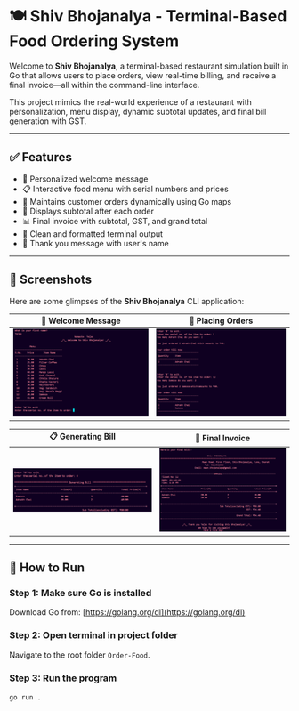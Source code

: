 # 🍽️ Shiv Bhojanalya - Terminal-Based Food Ordering System

Welcome to **Shiv Bhojanalya**, a terminal-based restaurant simulation built in Go that allows users to place orders, view real-time billing, and receive a final invoice—all within the command-line interface.

This project mimics the real-world experience of a restaurant with personalization, menu display, dynamic subtotal updates, and final bill generation with GST.

---

## ✅ Features

- 🙏 Personalized welcome message
- 📋 Interactive food menu with serial numbers and prices
- 🧠 Maintains customer orders dynamically using Go maps
- 🧾 Displays subtotal after each order
- 📊 Final invoice with subtotal, GST, and grand total
- 🧵 Clean and formatted terminal output
- 🎉 Thank you message with user's name

---
## 📸 Screenshots

Here are some glimpses of the **Shiv Bhojanalya** CLI application:

| 🙏 Welcome Message | 🛒 Placing Orders |
| :---: | :---: |
| ![Welcome](./Screenshots/WelcomePage.png) | ![Placing Orders](./Screenshots/PlacingOrder.png) |

| 📋 Generating Bill | 🧾 Final Invoice |
| :---: | :---: |
| ![Bill Summary](./Screenshots/GettinBill.png) | ![Final Invoice](./Screenshots/FinalBill.png) |

---


## 🚀 How to Run

### Step 1: Make sure Go is installed

Download Go from: [https://golang.org/dl](https://golang.org/dl)

### Step 2: Open terminal in project folder

Navigate to the root folder `Order-Food`.

### Step 3: Run the program

```bash
go run .
